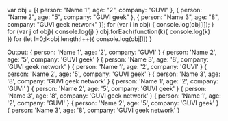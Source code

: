 var obj = [{ person: "Name 1", age: "2", company: "GUVI" },
            { person: "Name 2", age: "5", company: "GUVI geek" },
            { person: "Name 3", age: "8", company: "GUVI geek network" }];
        for (var i in obj) {
            console.log(obj[i]);
        }
        for (var j of obj){
            console.log(j)
        }
        obj.forEach(function(k){
          console.log(k)  
        })
        for (let l=0;l<obj.length;l++){
            console.log(obj[l])
        }
        
Output:
{ person: 'Name 1', age: '2', company: 'GUVI' }
{ person: 'Name 2', age: '5', company: 'GUVI geek' }
{ person: 'Name 3', age: '8', company: 'GUVI geek network' }
{ person: 'Name 1', age: '2', company: 'GUVI' }
{ person: 'Name 2', age: '5', company: 'GUVI geek' }
{ person: 'Name 3', age: '8', company: 'GUVI geek network' }
{ person: 'Name 1', age: '2', company: 'GUVI' }
{ person: 'Name 2', age: '5', company: 'GUVI geek' }
{ person: 'Name 3', age: '8', company: 'GUVI geek network' }
{ person: 'Name 1', age: '2', company: 'GUVI' }
{ person: 'Name 2', age: '5', company: 'GUVI geek' }
{ person: 'Name 3', age: '8', company: 'GUVI geek network' }
